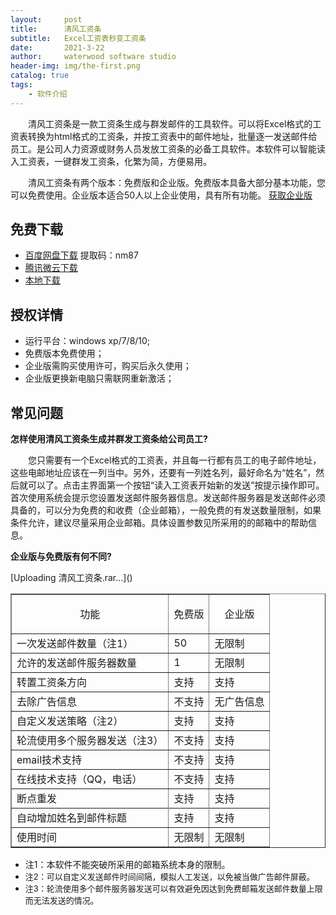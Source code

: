 ```yaml
---
layout:     post
title:      清风工资条
subtitle:   Excel工资表秒变工资条
date:       2021-3-22
author:     waterwood software studio
header-img: img/the-first.png
catalog: true
tags:
    - 软件介绍
---
```



<p style="text-indent:2em">清风工资条是一款工资条生成与群发邮件的工具软件。可以将Excel格式的工资表转换为html格式的工资条，并按工资表中的邮件地址，批量逐一发送邮件给员工。是公司人力资源或财务人员发放工资条的必备工具软件。本软件可以智能读入工资表，一键群发工资条，化繁为简，方便易用。</p>

<p style="text-indent:2em">清风工资条有两个版本：免费版和企业版。免费版本具备大部分基本功能，您可以免费使用。企业版本适合50人以上企业使用，具有所有功能。 <a href="http://waterwoodsoftware.com/payslipmass/to_tb.html" target="_blank" rel="noopener">获取企业版</a></p>
<h2><strong>免费下载</strong></h2>
<ul>
<li><a href="https://pan.baidu.com/s/1xmNgrSCsd27IyB9Ox-5DdQ" target="_blank" rel="noopener">百度网盘下载</a>  提取码：nm87</li>
<li><a href="https://share.weiyun.com/yaUPKoFa" target="_blank" rel="noopener">腾讯微云下载</a></li>
<li><a href="https://nolansoft.github.io/files/清风工资条.rar" target="_blank" rel="noopener">本地下载</a></li>
</ul>
<h2><strong>授权详情</strong></h2>
<ul>
<li>运行平台：windows xp/7/8/10;</li>
<li>免费版本免费使用；</li>
<li>企业版需购买使用许可，购买后永久使用；</li>
<li><span data-spm-anchor-id="2013.1.0.i6.799e2099hTnokg">企业版更换新电脑只需联网重新激活；</span></li>
</ul>
<h2><strong data-spm-anchor-id="2013.1.0.i8.799e2099hTnokg">常见问题</strong></h2>
<p><a name="where"></a><strong>怎样使用清风工资条生成并群发工资条给公司员工?</strong></p>
<p style="text-indent:2em">您只需要有一个Excel格式的工资表，并且每一行都有员工的电子邮件地址，这些电邮地址应该在一列当中。另外，还要有一列姓名列，最好命名为“姓名”，然后就可以了。点击主界面第一个按钮“读入工资表开始新的发送”按提示操作即可。首次使用系统会提示您设置发送邮件服务器信息。发送邮件服务器是发送邮件必须具备的，可以分为免费的和收费（企业邮箱），一般免费的有发送数量限制，如果条件允许，建议尽量采用企业邮箱。具体设置参数见所采用的的邮箱中的帮助信息。</p>
<p><a name="what"></a><strong>企业版与免费版有何不同?</strong></p>
<table border="1">
<tbody>
<tr>
<td>
<p align="center">功能</p>
</td>
<td>
<p align="center">免费版</p>
</td>
<td>
<p align="center">企业版</p>
</td>
</tr>
<tr>
<td>一次发送邮件数量（注1）</td>
<td>50</td>
<td>无限制</td>
</tr>
<tr>
<td>允许的发送邮件服务器数量</td>
<td>1</td>
<td>无限制</td>
</tr>
<tr>
<td height="30">转置工资条方向</td>
<td height="30">支持</td>
<td height="30">支持</td>
</tr>
<tr>
<td>去除广告信息</td>
<td>不支持</td>
<td>无广告信息</td>
</tr>
<tr>
<td>自定义发送策略（注2）</td>
<td>支持</td>
<td>支持</td>
</tr>
<tr>
<td>轮流使用多个服务器发送（注3）</td>
<td>不支持</td>
<td>支持</td>
</tr>
<tr>
<td>email技术支持</td>
<td>不支持</td>
<td>支持</td>
</tr>
<tr>
<td>在线技术支持（QQ，电话）</td>
<td>不支持</td>
<td>支持</td>
</tr>
<tr>
<td>断点重发</td>
<td>支持</td>
<td>支持</td>
</tr>
<tr>
<tr>
<td>自动增加姓名到邮件标题</td>
<td>支持</td>
<td>支持</td>
</tr>
<tr>
<td>使用时间</td>
<td>无限制</td>
<td>无限制</td>
</tr>
</tbody>[Uploading 清风工资条.rar…]()

</table>
<ul>
<li><a name="注1"></a>注1：本软件不能突破所采用的邮箱系统本身的限制。</li>
<li><a name="注2"></a><span style="font-size: small;">注2</span><span style="font-size: small;">：可以自定义发送邮件时间间隔，模拟人工发送，以免被当做广告邮件屏蔽。</span></li>
<li><a name="注3"></a><span style="font-size: small;">注3</span><span style="font-size: small;">：轮流使用多个邮件服务器发送可以有效避免因达到免费邮箱发送邮件数量上限而无法发送的情况。</span></li>
</ul>
